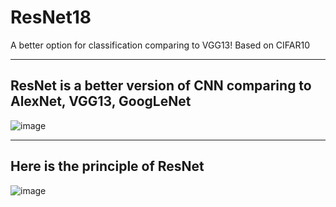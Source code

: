 # ResNet18
A better option for classification comparing to VGG13! Based on CIFAR10
***  
## ResNet is a better version of CNN comparing to AlexNet, VGG13, GoogLeNet  
![image](https://user-images.githubusercontent.com/86192979/178095572-010f1de0-1756-45f8-a4ec-6bf59aecd176.png)

***
## Here is the principle of ResNet
![image](https://user-images.githubusercontent.com/86192979/178095312-bc61dd2e-fff1-42df-9d84-06ed87a98e0a.png)

